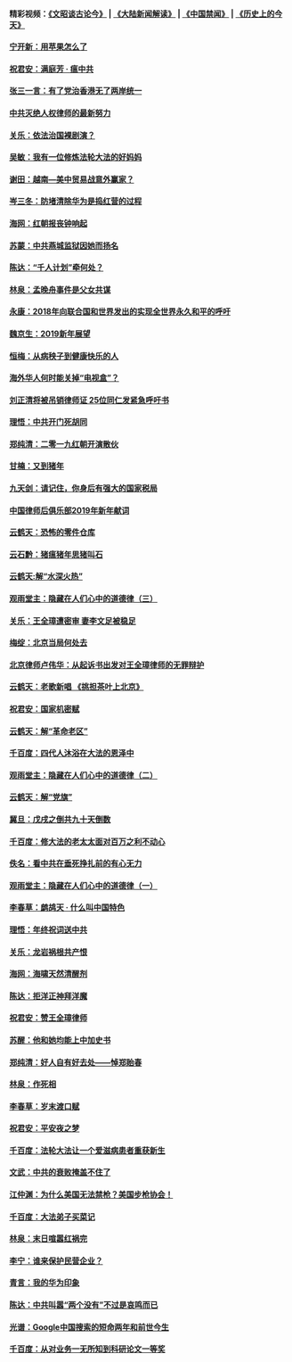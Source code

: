 #### 精彩视频：[《文昭谈古论今》](https://github.com/gfw-breaker/wenzhao/blob/master/README.md?t=01060030) | [《大陆新闻解读》](https://github.com/gfw-breaker/ntdtv-comedy/blob/master/README.md?t=01060030) | [《中国禁闻》](https://github.com/gfw-breaker/ntdtv-news/blob/master/README.md?t=01060030) | [《历史上的今天》](https://github.com/gfw-breaker/today-in-history/blob/master/README.md?t=01060030) 

#### [宁开新：用苹果怎么了](../pages/nsc993/n10955962.md?t=01060030) 

#### [祝君安：满庭芳 · 瘟中共](../pages/nsc993/n10955949.md?t=01060030) 

#### [张三一言：有了党治香港无了两岸统一](../pages/nsc993/n10955943.md?t=01060030) 

#### [中共灭绝人权律师的最新努力](../pages/nsc993/n10954725.md?t=01060030) 

#### [关乐：依法治国裸剧演？](../pages/nsc993/n10952420.md?t=01060030) 

#### [吴敏：我有一位修炼法轮大法的好妈妈](../pages/nsc993/n10952484.md?t=01060030) 

#### [谢田：越南—美中贸易战意外赢家？](../pages/nsc993/n10940351.md?t=01060030) 

#### [岑三冬：防堵清除华为是捣红营的过程](../pages/nsc993/n10952342.md?t=01060030) 

#### [海网：红朝报丧钟响起](../pages/nsc993/n10951480.md?t=01060030) 

#### [苏蒙：中共燕城监狱因她而扬名](../pages/nsc993/n10951476.md?t=01060030) 

#### [陈达：“千人计划”牵何处？](../pages/nsc993/n10951466.md?t=01060030) 

#### [林泉：孟晚舟事件是父女共谋](../pages/nsc993/n10947780.md?t=01060030) 

#### [永康：2018年向联合国和世界发出的实现全世界永久和平的呼吁](../pages/nsc993/n10947756.md?t=01060030) 

#### [魏京生：2019新年展望](../pages/nsc993/n10947691.md?t=01060030) 

#### [恒梅：从病秧子到健康快乐的人](../pages/nsc993/n10947469.md?t=01060030) 

#### [海外华人何时能关掉“电视盒”？](../pages/nsc993/n10945406.md?t=01060030) 

#### [刘正清将被吊销律师证 25位同仁发紧急呼吁书](../pages/nsc993/n10944361.md?t=01060030) 

#### [理悟：中共开门死胡同](../pages/nsc993/n10944908.md?t=01060030) 

#### [郑纯清：二零一九红朝开演散伙](../pages/nsc993/n10944905.md?t=01060030) 

#### [甘楠：又到猪年](../pages/nsc993/n10944903.md?t=01060030) 

#### [九天剑：请记住，你身后有强大的国家税局](../pages/nsc993/n10944885.md?t=01060030) 

#### [中国律师后俱乐部2019年新年献词](../pages/nsc993/n10944348.md?t=01060030) 

#### [云鹤天：恐怖的零件仓库](../pages/nsc993/n10942847.md?t=01060030) 

#### [云石黔：猪瘟猪年思猪叫石](../pages/nsc993/n10943180.md?t=01060030) 

#### [云鹤天:解“水深火热”](../pages/nsc993/n10942828.md?t=01060030) 

#### [观雨堂主：隐藏在人们心中的道德律（三）](../pages/nsc993/n10941445.md?t=01060030) 

#### [关乐：王全璋遭密审 妻李文足被稳足](../pages/nsc993/n10941420.md?t=01060030) 

#### [梅绽：北京当局何处去](../pages/nsc993/n10941407.md?t=01060030) 

#### [北京律师卢伟华：从起诉书出发对王全璋律师的无罪辩护](../pages/nsc993/n10939303.md?t=01060030) 

#### [云鹤天：老歌新唱 《挑担茶叶上北京》](../pages/nsc993/n10937870.md?t=01060030) 

#### [祝君安：国家机密赋](../pages/nsc993/n10937863.md?t=01060030) 

#### [云鹤天：解“革命老区”](../pages/nsc993/n10937858.md?t=01060030) 

#### [千百度：四代人沐浴在大法的恩泽中](../pages/nsc993/n10937630.md?t=01060030) 

#### [观雨堂主：隐藏在人们心中的道德律（二）](../pages/nsc993/n10937219.md?t=01060030) 

#### [云鹤天：解“党旗”](../pages/nsc993/n10937211.md?t=01060030) 

#### [冀旦：戊戌之倒共九十天倒数](../pages/nsc993/n10937168.md?t=01060030) 

#### [千百度：修大法的老太太面对百万之利不动心](../pages/nsc993/n10934913.md?t=01060030) 

#### [佚名：看中共在垂死挣扎前的有心无力](../pages/nsc993/n10934707.md?t=01060030) 

#### [观雨堂主：隐藏在人们心中的道德律（一）](../pages/nsc993/n10934699.md?t=01060030) 

#### [李春草：鹧鸪天 ‧ 什么叫中国特色](../pages/nsc993/n10934694.md?t=01060030) 

#### [理悟：年终祝词送中共](../pages/nsc993/n10933269.md?t=01060030) 

#### [关乐：龙岩祸根共产恨](../pages/nsc993/n10933253.md?t=01060030) 

#### [海网：海啸天然清醒剂](../pages/nsc993/n10933251.md?t=01060030) 

#### [陈达：拒洋正神拜洋魔](../pages/nsc993/n10933235.md?t=01060030) 

#### [祝君安：赞王全璋律师](../pages/nsc993/n10933273.md?t=01060030) 

#### [苏醒：他和她均能上中加史书](../pages/nsc993/n10933262.md?t=01060030) 

#### [郑纯清：好人自有好去处——悼郑贻春](../pages/nsc993/n10933256.md?t=01060030) 

#### [林泉：作死相](../pages/nsc993/n10933248.md?t=01060030) 

#### [李春草：岁末渡口赋](../pages/nsc993/n10933243.md?t=01060030) 

#### [祝君安：平安夜之梦](../pages/nsc993/n10931089.md?t=01060030) 

#### [千百度：法轮大法让一个爱滋病患者重获新生](../pages/nsc993/n10931128.md?t=01060030) 

#### [文武：中共的衰败掩盖不住了](../pages/nsc993/n10931085.md?t=01060030) 

#### [江仲渊：为什么美国无法禁枪？美国步枪协会！](../pages/nsc993/n10931078.md?t=01060030) 

#### [千百度：大法弟子买菜记](../pages/nsc993/n10929626.md?t=01060030) 

#### [林泉：末日喧嚣红祸完](../pages/nsc993/n10929158.md?t=01060030) 

#### [李宁：谁来保护民营企业？](../pages/nsc993/n10929049.md?t=01060030) 

#### [青言：我的华为印象](../pages/nsc993/n10927223.md?t=01060030) 

#### [陈达：中共叫嚣“两个没有”不过是哀鸣而已](../pages/nsc993/n10927213.md?t=01060030) 

#### [光谱：Google中国搜索的短命两年和前世今生](../pages/nsc993/n10927202.md?t=01060030) 

#### [千百度：从对业务一无所知到科研论文一等奖](../pages/nsc993/n10924400.md?t=01060030) 

